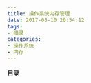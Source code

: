 ```yaml
---
title: 操作系统内存管理
date: 2017-08-10 20:54:12
tags: 
- 摘录
categories: 
- 操作系统
- 内存
---
```


__目录__

<!-- toc -->
<!--more-->

